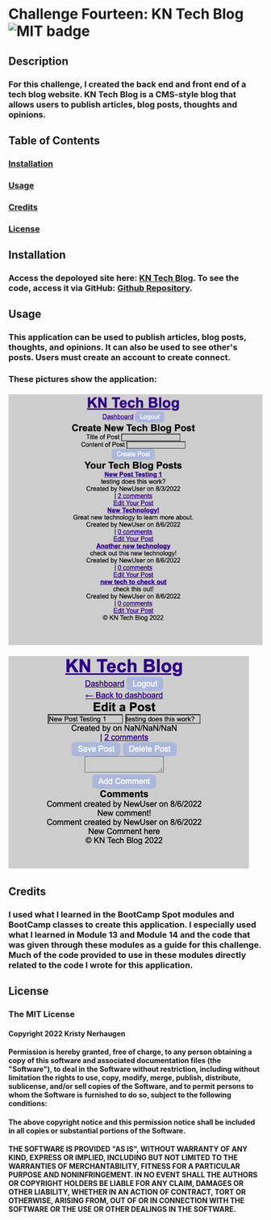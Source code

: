 # Challenge Fourteen: KN Tech Blog ![MIT badge](https://img.shields.io/badge/License-MIT-yellow.svg)

## Description

### For this challenge, I created the back end and front end of a tech blog website. KN Tech Blog is a CMS-style blog that allows users to publish articles, blog posts, thoughts and opinions.

## Table of Contents

### [Installation](#installation)

### [Usage](#usage)

### [Credits](#credits)

### [License](#license)

## Installation

### Access the depoloyed site here: [KN Tech Blog](https://kn-tech-blog.herokuapp.com/). To see the code, access it via GitHub: [Github Repository](https://github.com/KristyNerhaugen/kn-tech-blog).

## Usage

### This application can be used to publish articles, blog posts, thoughts, and opinions. It can also be used to see other's posts. Users must create an account to create connect.

### These pictures show the application:

#### ![Homepage to View Posts and Create a Post ](/public/assets/images/screenshotone.png)

#### ![Edit Post](/public/assets/images/screenshottwo.png)

## Credits

### I used what I learned in the BootCamp Spot modules and BootCamp classes to create this application. I especially used what I learned in Module 13 and Module 14 and the code that was given through these modules as a guide for this challenge. Much of the code provided to use in these modules directly related to the code I wrote for this application.

## License

### The MIT License

#### Copyright 2022 Kristy Nerhaugen

#### Permission is hereby granted, free of charge, to any person obtaining a copy of this software and associated documentation files (the "Software"), to deal in the Software without restriction, including without limitation the rights to use, copy, modify, merge, publish, distribute, sublicense, and/or sell copies of the Software, and to permit persons to whom the Software is furnished to do so, subject to the following conditions:

#### The above copyright notice and this permission notice shall be included in all copies or substantial portions of the Software.

#### THE SOFTWARE IS PROVIDED "AS IS", WITHOUT WARRANTY OF ANY KIND, EXPRESS OR IMPLIED, INCLUDING BUT NOT LIMITED TO THE WARRANTIES OF MERCHANTABILITY, FITNESS FOR A PARTICULAR PURPOSE AND NONINFRINGEMENT. IN NO EVENT SHALL THE AUTHORS OR COPYRIGHT HOLDERS BE LIABLE FOR ANY CLAIM, DAMAGES OR OTHER LIABILITY, WHETHER IN AN ACTION OF CONTRACT, TORT OR OTHERWISE, ARISING FROM, OUT OF OR IN CONNECTION WITH THE SOFTWARE OR THE USE OR OTHER DEALINGS IN THE SOFTWARE.
